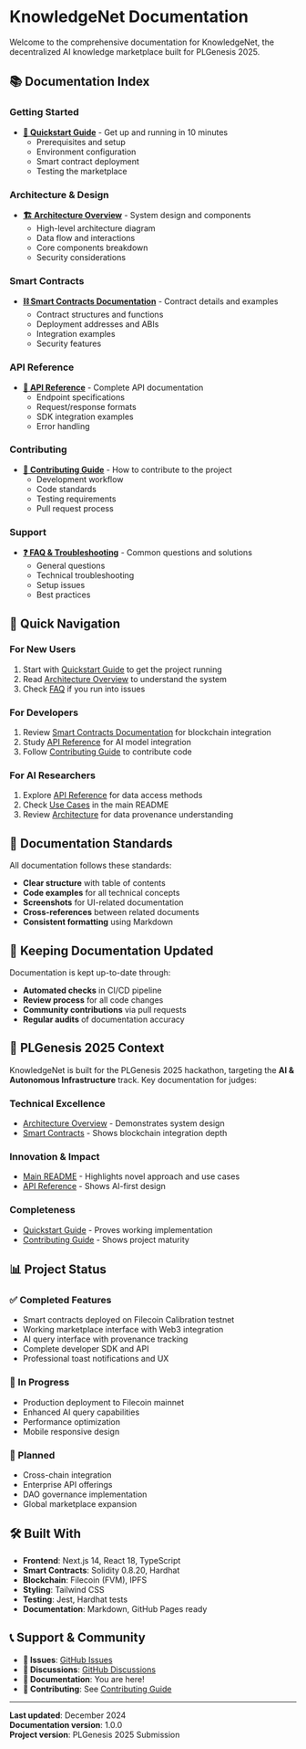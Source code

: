 # KnowledgeNet Documentation

Welcome to the comprehensive documentation for KnowledgeNet, the decentralized AI knowledge marketplace built for PLGenesis 2025.

## 📚 Documentation Index

### Getting Started
- **[🚀 Quickstart Guide](./QUICKSTART.md)** - Get up and running in 10 minutes
  - Prerequisites and setup
  - Environment configuration
  - Smart contract deployment
  - Testing the marketplace

### Architecture & Design
- **[🏗️ Architecture Overview](./ARCHITECTURE.md)** - System design and components
  - High-level architecture diagram
  - Data flow and interactions
  - Core components breakdown
  - Security considerations

### Smart Contracts
- **[⛓️ Smart Contracts Documentation](./SMART_CONTRACTS.md)** - Contract details and examples
  - Contract structures and functions
  - Deployment addresses and ABIs
  - Integration examples
  - Security features

### API Reference
- **[📡 API Reference](./API_REFERENCE.md)** - Complete API documentation
  - Endpoint specifications
  - Request/response formats
  - SDK integration examples
  - Error handling

### Contributing
- **[🤝 Contributing Guide](./CONTRIBUTING.md)** - How to contribute to the project
  - Development workflow
  - Code standards
  - Testing requirements
  - Pull request process

### Support
- **[❓ FAQ & Troubleshooting](./FAQ.md)** - Common questions and solutions
  - General questions
  - Technical troubleshooting
  - Setup issues
  - Best practices

## 🎯 Quick Navigation

### For New Users
1. Start with [Quickstart Guide](./QUICKSTART.md) to get the project running
2. Read [Architecture Overview](./ARCHITECTURE.md) to understand the system
3. Check [FAQ](./FAQ.md) if you run into issues

### For Developers
1. Review [Smart Contracts Documentation](./SMART_CONTRACTS.md) for blockchain integration
2. Study [API Reference](./API_REFERENCE.md) for AI model integration
3. Follow [Contributing Guide](./CONTRIBUTING.md) to contribute code

### For AI Researchers
1. Explore [API Reference](./API_REFERENCE.md) for data access methods
2. Check [Use Cases](../README.md#🌍-use-cases) in the main README
3. Review [Architecture](./ARCHITECTURE.md) for data provenance understanding

## 📖 Documentation Standards

All documentation follows these standards:
- **Clear structure** with table of contents
- **Code examples** for all technical concepts
- **Screenshots** for UI-related documentation
- **Cross-references** between related documents
- **Consistent formatting** using Markdown

## 🔄 Keeping Documentation Updated

Documentation is kept up-to-date through:
- **Automated checks** in CI/CD pipeline
- **Review process** for all code changes
- **Community contributions** via pull requests
- **Regular audits** of documentation accuracy

## 🚀 PLGenesis 2025 Context

KnowledgeNet is built for the PLGenesis 2025 hackathon, targeting the **AI & Autonomous Infrastructure** track. Key documentation for judges:

### Technical Excellence
- [Architecture Overview](./ARCHITECTURE.md) - Demonstrates system design
- [Smart Contracts](./SMART_CONTRACTS.md) - Shows blockchain integration depth

### Innovation & Impact
- [Main README](../README.md) - Highlights novel approach and use cases
- [API Reference](./API_REFERENCE.md) - Shows AI-first design

### Completeness
- [Quickstart Guide](./QUICKSTART.md) - Proves working implementation
- [Contributing Guide](./CONTRIBUTING.md) - Shows project maturity

## 📊 Project Status

### ✅ Completed Features
- Smart contracts deployed on Filecoin Calibration testnet
- Working marketplace interface with Web3 integration
- AI query interface with provenance tracking
- Complete developer SDK and API
- Professional toast notifications and UX

### 🔄 In Progress
- Production deployment to Filecoin mainnet
- Enhanced AI query capabilities
- Performance optimization
- Mobile responsive design

### 📅 Planned
- Cross-chain integration
- Enterprise API offerings
- DAO governance implementation
- Global marketplace expansion

## 🛠️ Built With

- **Frontend**: Next.js 14, React 18, TypeScript
- **Smart Contracts**: Solidity 0.8.20, Hardhat
- **Blockchain**: Filecoin (FVM), IPFS
- **Styling**: Tailwind CSS
- **Testing**: Jest, Hardhat tests
- **Documentation**: Markdown, GitHub Pages ready

## 📞 Support & Community

- **🐛 Issues**: [GitHub Issues](https://github.com/your-username/knowledgenet/issues)
- **💬 Discussions**: [GitHub Discussions](https://github.com/your-username/knowledgenet/discussions)
- **📖 Documentation**: You are here!
- **🔧 Contributing**: See [Contributing Guide](./CONTRIBUTING.md)

---

**Last updated**: December 2024  
**Documentation version**: 1.0.0  
**Project version**: PLGenesis 2025 Submission